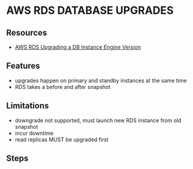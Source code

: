 # AWS RDS DATABASE UPGRADES

## Resources

- [AWS RDS Upgrading a DB Instance Engine Version](https://docs.aws.amazon.com/AmazonRDS/latest/UserGuide/USER_UpgradeDBInstance.Upgrading.html)

## Features

- upgrades happen on primary and standby instances at the same time
- RDS takes a before and after snapshot

## Limitations

- downgrade not supported, must launch new RDS instance from old snapshot
- incur downtime
- read replicas MUST be upgraded first

## Steps
